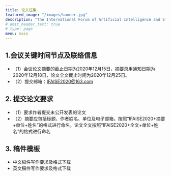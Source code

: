 ```yaml
---
title: 论文征集
featured_image: "/images/banner.jpg"
description: "The International Forum of Artificial Intelligence and STEM Education Online"
# omit_header_text: true
# type: page
menu: main
---
```


## 1.会议关键时间节点及联络信息
- （1）会议论文摘要的截止日期为2020年12月15日，摘要录用通知日期为2020年12月18日，论文全文截止时间为2020年12月25日。
- （2）提交邮箱：IFAISE2020@163.com

## 2. 提交论文要求
- （1）要求作者提交未公开发表的论文
- （2）摘要应包括标题、作者姓名、单位及电子邮箱，按照“IFAISE2020+摘要+单位+姓名”的格式进行命名。论文全文按照“IFAISE2020+全文+单位+姓名”的格式进行命名

## 3. 稿件模板
- 中文稿件写作要求及格式下载
- 英文稿件写作要求及格式下载
